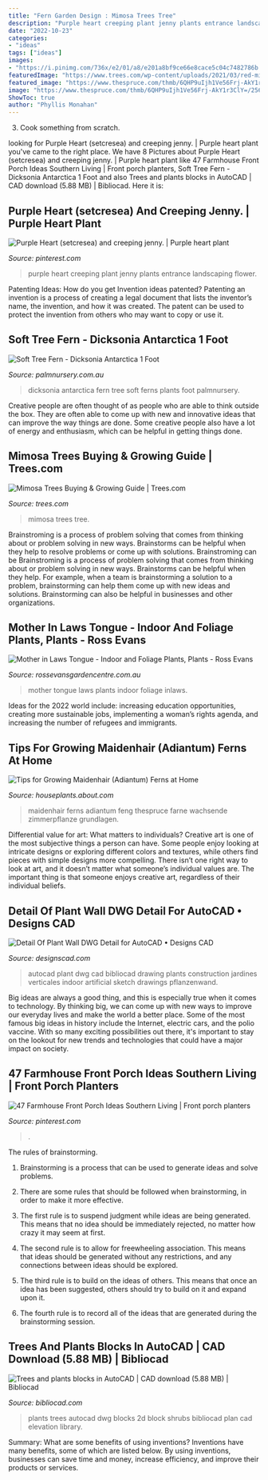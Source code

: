 ```yaml
---
title: "Fern Garden Design : Mimosa Trees Tree"
description: "Purple heart creeping plant jenny plants entrance landscaping flower"
date: "2022-10-23"
categories:
- "ideas"
tags: ["ideas"]
images:
- "https://i.pinimg.com/736x/e2/01/a8/e201a8bf9ce66e8cace5c04c7482786b.jpg"
featuredImage: "https://www.trees.com/wp-content/uploads/2021/03/red-mimosa.jpg"
featured_image: "https://www.thespruce.com/thmb/6QHP9uIjh1Ve56Frj-AkY1r3ClY=/2567x3879/filters:fill(auto,1)/adiantum-pedantum-or-maidenhair-fern-88842061-57c5a1463df78cc16e93f978.jpg"
image: "https://www.thespruce.com/thmb/6QHP9uIjh1Ve56Frj-AkY1r3ClY=/2567x3879/filters:fill(auto,1)/adiantum-pedantum-or-maidenhair-fern-88842061-57c5a1463df78cc16e93f978.jpg"
ShowToc: true
author: "Phyllis Monahan"
---
```



3. Cook something from scratch.

	

		
looking for Purple Heart (setcresea) and creeping jenny. | Purple heart plant you've came to the right place. We have 8 Pictures about Purple Heart (setcresea) and creeping jenny. | Purple heart plant like 47 Farmhouse Front Porch Ideas Southern Living | Front porch planters, Soft Tree Fern - Dicksonia Antarctica 1 Foot and also Trees and plants blocks in AutoCAD | CAD download (5.88 MB) | Bibliocad. Here it is:
		
    
## Purple Heart (setcresea) And Creeping Jenny. | Purple Heart Plant

<img loading=lazy src="https://i.pinimg.com/736x/c4/f3/b2/c4f3b2a0911e678e79efb6a8e19b1de8--purple-hearts-curb-appeal.jpg" onerror="this.onerror=null;this.src='https://tse4.mm.bing.net/th?id=OIP.Pz4xuwt6NxeoTmrRZMwAdwHaJ3&amp;pid=15.1';" alt="Purple Heart (setcresea) and creeping jenny. | Purple heart plant">

_Source: pinterest.com_

>purple heart creeping plant jenny plants entrance landscaping flower. 

	

Patenting Ideas: How do you get Invention ideas patented?
Patenting an invention is a process of creating a legal document that lists the inventor’s name, the invention, and how it was created. The patent can be used to protect the invention from others who may want to copy or use it.

    
## Soft Tree Fern - Dicksonia Antarctica 1 Foot

<img loading=lazy src="https://www.palmnursery.com.au/assets/full/DICANT1.jpg?1558527585" onerror="this.onerror=null;this.src='https://tse2.mm.bing.net/th?id=OIP.1r1fLaLFmEY3mGBCw1kMywHaFy&amp;pid=15.1';" alt="Soft Tree Fern - Dicksonia Antarctica 1 Foot">

_Source: palmnursery.com.au_

>dicksonia antarctica fern tree soft ferns plants foot palmnursery. 

	

Creative people are often thought of as people who are able to think outside the box. They are often able to come up with new and innovative ideas that can improve the way things are done. Some creative people also have a lot of energy and enthusiasm, which can be helpful in getting things done.

    
## Mimosa Trees Buying &amp; Growing Guide | Trees.com

<img loading=lazy src="https://www.trees.com/wp-content/uploads/2021/03/red-mimosa.jpg" onerror="this.onerror=null;this.src='https://tse4.mm.bing.net/th?id=OIP.vFj1YEmaWenymNJt1hVn8AHaFz&amp;pid=15.1';" alt="Mimosa Trees Buying &amp; Growing Guide | Trees.com">

_Source: trees.com_

>mimosa trees tree. 

	

Brainstroming is a process of problem solving that comes from thinking about or problem solving in new ways. Brainstorms can be helpful when they help to resolve problems or come up with solutions. Brainstroming can be
Brainstroming is a process of problem solving that comes from thinking about or problem solving in new ways. Brainstorms can be helpful when they help. For example, when a team is brainstorming a solution to a problem, brainstorming can help them come up with new ideas and solutions. Brainstorming can also be helpful in businesses and other organizations.

    
## Mother In Laws Tongue - Indoor And Foliage Plants, Plants - Ross Evans

<img loading=lazy src="https://rossevansgardencentre.com.au/wp-content/uploads/2020/02/mother-inlaws-tongue.jpg" onerror="this.onerror=null;this.src='https://tse2.mm.bing.net/th?id=OIP.vfjI2fYMtGYvKbU2eXKvvwHaLG&amp;pid=15.1';" alt="Mother in Laws Tongue - Indoor and Foliage Plants, Plants - Ross Evans">

_Source: rossevansgardencentre.com.au_

>mother tongue laws plants indoor foliage inlaws. 

	

Ideas for the 2022 world include: increasing education opportunities, creating more sustainable jobs, implementing a woman’s rights agenda, and increasing the number of refugees and immigrants.

    
## Tips For Growing Maidenhair (Adiantum) Ferns At Home

<img loading=lazy src="https://www.thespruce.com/thmb/6QHP9uIjh1Ve56Frj-AkY1r3ClY=/2567x3879/filters:fill(auto,1)/adiantum-pedantum-or-maidenhair-fern-88842061-57c5a1463df78cc16e93f978.jpg" onerror="this.onerror=null;this.src='https://tse1.mm.bing.net/th?id=OIP.RSxdV6Dw_cLHNsSOK_DwSAHaLM&amp;pid=15.1';" alt="Tips for Growing Maidenhair (Adiantum) Ferns at Home">

_Source: houseplants.about.com_

>maidenhair ferns adiantum feng thespruce farne wachsende zimmerpflanze grundlagen. 

	

Differential value for art: What matters to individuals?
Creative art is one of the most subjective things a person can have. Some people enjoy looking at intricate designs or exploring different colors and textures, while others find pieces with simple designs more compelling. There isn’t one right way to look at art, and it doesn’t matter what someone’s individual values are. The important thing is that someone enjoys creative art, regardless of their individual beliefs.

    
## Detail Of Plant Wall DWG Detail For AutoCAD • Designs CAD

<img loading=lazy src="https://designscad.com/wp-content/uploads/2017/01/detail_of_plant_wall_dwg_detail_for_autocad_82630.gif" onerror="this.onerror=null;this.src='https://tse1.mm.bing.net/th?id=OIP.AVhoN_w2Vw0ku3kPLjZGXAHaEd&amp;pid=15.1';" alt="Detail Of Plant Wall DWG Detail for AutoCAD • Designs CAD">

_Source: designscad.com_

>autocad plant dwg cad bibliocad drawing plants construction jardines verticales indoor artificial sketch drawings pflanzenwand. 

	

Big ideas are always a good thing, and this is especially true when it comes to technology. By thinking big, we can come up with new ways to improve our everyday lives and make the world a better place. Some of the most famous big ideas in history include the Internet, electric cars, and the polio vaccine. With so many exciting possibilities out there, it's important to stay on the lookout for new trends and technologies that could have a major impact on society.

    
## 47 Farmhouse Front Porch Ideas Southern Living | Front Porch Planters

<img loading=lazy src="https://i.pinimg.com/736x/e2/01/a8/e201a8bf9ce66e8cace5c04c7482786b.jpg" onerror="this.onerror=null;this.src='https://tse2.mm.bing.net/th?id=OIP.2RxkGa_Ivmh-_7MNGYU2IQHaLH&amp;pid=15.1';" alt="47 Farmhouse Front Porch Ideas Southern Living | Front porch planters">

_Source: pinterest.com_

>. 

	

The rules of brainstorming.
1. Brainstorming is a process that can be used to generate ideas and solve problems.
2. There are some rules that should be followed when brainstorming, in order to make it more effective.

3. The first rule is to suspend judgment while ideas are being generated. This means that no idea should be immediately rejected, no matter how crazy it may seem at first.

4. The second rule is to allow for freewheeling association. This means that ideas should be generated without any restrictions, and any connections between ideas should be explored.

5. The third rule is to build on the ideas of others. This means that once an idea has been suggested, others should try to build on it and expand upon it.

6. The fourth rule is to record all of the ideas that are generated during the brainstorming session.

    
## Trees And Plants Blocks In AutoCAD | CAD Download (5.88 MB) | Bibliocad

<img loading=lazy src="https://thumb.bibliocad.com/images/content/00100000/0000/100889.gif" onerror="this.onerror=null;this.src='https://tse3.mm.bing.net/th?id=OIP.fWnuix5rU1Cw-paPfAHAmgHaFg&amp;pid=15.1';" alt="Trees and plants blocks in AutoCAD | CAD download (5.88 MB) | Bibliocad">

_Source: bibliocad.com_

>plants trees autocad dwg blocks 2d block shrubs bibliocad plan cad elevation library. 

	

Summary: What are some benefits of using inventions?
Inventions have many benefits, some of which are listed below. By using inventions, businesses can save time and money, increase efficiency, and improve their products or services.

